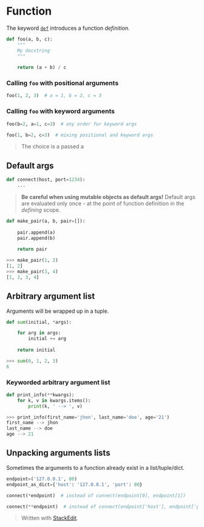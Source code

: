 
# Function
The keyword [`def`](https://docs.python.org/3/reference/compound_stmts.html#def) introduces a function _definition_.
```python
def foo(a, b, c):
	"""
	My docstring
	"""
	
	return (a + b) / c
```
### Calling ```foo``` with positional arguments
```python
foo(1, 2, 3)  # a = 1, b = 2, c = 3
```
### Calling ```foo``` with keyword arguments
```python
foo(b=2, a=1, c=3)  # any order for keyword args
```
```python
foo(1, b=2, c=3)  # mixing positional and keyword args
```

> The choice is a passed a

## Default args
```python
def connect(host, port=1234):
	...
```

> **Be careful when using mutable objects as default args!**
> Default args are evaluated only once - at the point of function definition in the _defining_ scope.
```python
def make_pair(a, b, pair=[]):
	
	pair.append(a)
	pair.append(b)
	
	return pair 
```
```python
>>> make_pair(1, 2)
[1, 2]
>>> make_pair(3, 4)
[1, 2, 3, 4]
```
## Arbitrary argument list
Arguments will be wrapped up in a tuple.
```python
def sum(initial, *args):

	for arg in args:
		initial += arg
	
	return initial	
```
```python
>>> sum(0, 1, 2, 3)
6
```
### Keyworded arbitrary argument list
```python
def print_info(**kwargs):
	for k, v in kwargs.items():
		print(k, ' --> ', v)
```
```python
>>> print_info(first_name='jhon', last_name='doe', age='21')
first_name --> jhon
last_name --> doe
age --> 21
```
## Unpacking arguments lists
Sometimes the arguments to a function already exist in a list/tuple/dict.
```python
endpoint=('127.0.0.1', 80)
endpoint_as_dict={'host': '127.0.0.1', 'port': 80} 

connect(*endpoint)  # instead of connect(endpoint[0], endpoint[1])

connect(**endpoint)  # instead of connect(endpoint['host'], endpoint['port'])
```
> Written with [StackEdit](https://stackedit.io/).

<!--stackedit_data:
eyJoaXN0b3J5IjpbLTc4MDY1NzIyMSwtMjEzNzY1MjIxOCwtMT
AyODQ1MDEyNSwxMjA1MDI3NjE3LDQ1NzEwNjg1XX0=
-->